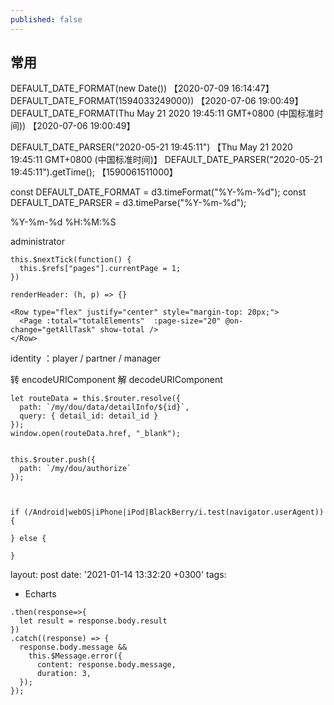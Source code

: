 ```yaml
---
published: false
---
```

## 常用

DEFAULT_DATE_FORMAT(new Date())
【2020-07-09 16:14:47】
DEFAULT_DATE_FORMAT(1594033249000))
【2020-07-06 19:00:49】
DEFAULT_DATE_FORMAT(Thu May 21 2020 19:45:11 GMT+0800 (中国标准时间))
【2020-07-06 19:00:49】

DEFAULT_DATE_PARSER("2020-05-21 19:45:11")
【Thu May 21 2020 19:45:11 GMT+0800 (中国标准时间)】
DEFAULT_DATE_PARSER("2020-05-21 19:45:11").getTime();
【1590061511000】


const DEFAULT_DATE_FORMAT = d3.timeFormat("%Y-%m-%d");
const DEFAULT_DATE_PARSER = d3.timeParse("%Y-%m-%d");

%Y-%m-%d %H:%M:%S

administrator
```
this.$nextTick(function() {
  this.$refs["pages"].currentPage = 1;
})

renderHeader: (h, p) => {}

<Row type="flex" justify="center" style="margin-top: 20px;">
  <Page :total="totalElements"  :page-size="20" @on-change="getAllTask" show-total />
</Row>
```
identity  ：player /  partner  /  manager

转 encodeURIComponent
解 decodeURIComponent

```
let routeData = this.$router.resolve({
  path: `/my/dou/data/detailInfo/${id}`,
  query: { detail_id: detail_id }
});
window.open(routeData.href, "_blank");


this.$router.push({
  path: `/my/dou/authorize`
});



if (/Android|webOS|iPhone|iPod|BlackBerry/i.test(navigator.userAgent)) {

} else {

}
```
layout: post
date: '2021-01-14 13:32:20 +0300'
tags:
  - Echarts

```
.then(response=>{
  let result = response.body.result
})
.catch((response) => {
  response.body.message &&
    this.$Message.error({
      content: response.body.message,
      duration: 3,
  });
});
```